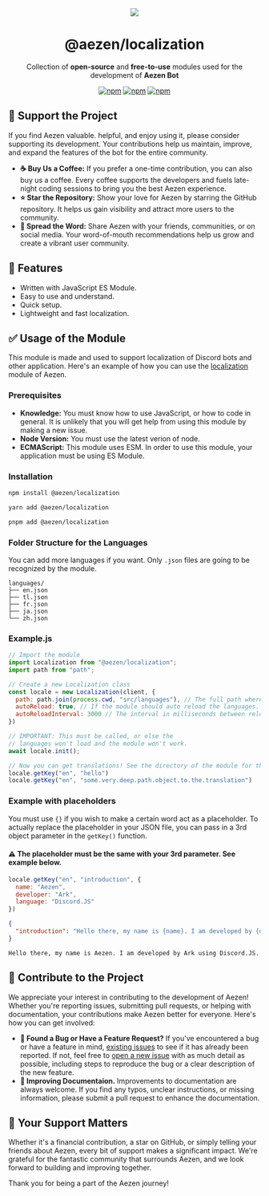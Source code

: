<div align="center">
  <img src="https://cdn.discordapp.com/attachments/1183338541690933288/1224549770228535296/1712025319044.png?ex=661de5d8&is=660b70d8&hm=b24c29c50295ee0f423aa48ae5044041859cfece46e74e3eee33330a9f0f5672&" />
  
  # @aezen/localization
  Collection of **open-source** and **free-to-use** modules used for the development of **Aezen Bot**
  
  [![npm](https://img.shields.io/npm/v/@aezen/localization?color=crimson&logo=npm&style=flat-square&label=@aezen/localization)](https://www.npmjs.com/package/@aezen/localization)
  [![npm](https://img.shields.io/npm/v/@aezen/duration?color=crimson&logo=npm&style=flat-square&label=@aezen/duration)](https://www.npmjs.com/package/@aezen/duration)
  [![npm](https://img.shields.io/npm/v/@aezen/logger?color=crimson&logo=npm&style=flat-square&label=@aezen/logger)](https://www.npmjs.com/package/@aezen/logger)
</div>

## 🩵 Support the Project
If you find Aezen valuable. helpful, and enjoy using it, please consider supporting its development. Your contributions help us maintain, improve, and expand the features of the bot for the entire community.

- **☕ Buy Us a Coffee:** If you prefer a one-time contribution, you can also buy us a coffee. Every coffee supports the developers and fuels late-night coding sessions to bring you the best Aezen experience.
- **⭐ Star the Repository:** Show your love for Aezen by starring the GitHub repository. It helps us gain visibility and attract more users to the community.
- **🌊 Spread the Word:** Share Aezen with your friends, communities, or on social media. Your word-of-mouth recommendations help us grow and create a vibrant user community.

## 📍 Features
- Written with JavaScript ES Module.
- Easy to use and understand.
- Quick setup.
- Lightweight and fast localization.

## ✅ Usage of the Module
This module is made and used to support localization of Discord bots and other application. Here's an example of how you can use the [localization](https://www.npmjs.com/package/@aezen/localization) module of Aezen.

### Prerequisites
- **Knowledge:** You must know how to use JavaScript, or how to code in general. It is unlikely that you will get help from using this module by making a new issue.
- **Node Version:** You must use the latest verion of node.
- **ECMAScript:** This module uses ESM. In order to use this module, your application must be using ES Module.

### Installation
```bash
npm install @aezen/localization
```
```bash
yarn add @aezen/localization
```
```bash
pnpm add @aezen/localization
```

### Folder Structure for the Languages
You can add more languages if you want. Only `.json` files are going to be recognized by the module.
```
languages/
├── en.json
├── tl.json
├── fr.json
├── ja.json
└── zh.json
```

### Example.js
```js
// Import the module
import Localization from "@aezen/localization";
import path from "path";

// Create a new Localization class
const locale = new Localization(client, {
  path: path.join(process.cwd, "src/languages"), // The full path where your locales are stored.
  autoReload: true, // If the module should auto reload the languages.
  autoReloadInterval: 3000 // The interval in milliseconds between reloading.
})

// IMPORTANT: This must be called, or else the
// languages won't load and the module won't work.
await locale.init();

// Now you can get translations! See the directory of the module for the rest of the functions
locale.getKey("en", "hello")
locale.getKey("en", "some.very.deep.path.object.to.the.translation")
```

### Example with placeholders
You must use `{}` if you wish to make a certain word act as a placeholder. To actually replace the placeholder in your JSON file, you can pass in a 3rd object parameter in the `getKey()` function.

#### ⚠️ The placeholder must be the same with your 3rd parameter. See example below.

```js
locale.getKey("en", "introduction", {
  name: "Aezen",
  developer: "Ark",
  language: "Discord.JS"
})
```
```json
{
  "introduction": "Hello there, my name is {name}. I am developed by {developer} using {language}."
}
```
```
Hello there, my name is Aezen. I am developed by Ark using Discord.JS.
```

## 🤝 Contribute to the Project
We appreciate your interest in contributing to the development of Aezen! Whether you're reporting issues, submitting pull requests, or helping with documentation, your contributions make Aezen better for everyone. Here's how you can get involved:
- **🐛 Found a Bug or Have a Feature Request?** If you've encountered a bug or have a feature in mind, [existing issues](https://github.com/AezenBot/packages/issues) to see if it has already been reported. If not, feel free to [open a new issue](https://github.com/AezenBot/packages/issues/new) with as much detail as possible, including steps to reproduce the bug or a clear description of the new feature.
- **💯 Improving Documentaion.** Improvements to documentation are always welcome. If you find any typos, unclear instructions, or missing information, please submit a pull request to enhance the documentation.

## 🦊 Your Support Matters
Whether it's a financial contribution, a star on GitHub, or simply telling your friends about Aezen, every bit of support makes a significant impact. We're grateful for the fantastic community that surrounds Aezen, and we look forward to building and improving together.

Thank you for being a part of the Aezen journey!